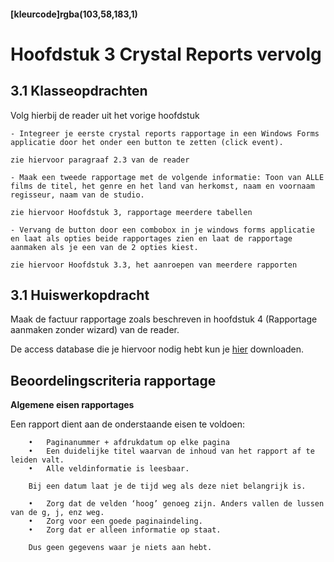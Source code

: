 #### [kleurcode]rgba(103,58,183,1)

# Hoofdstuk 3 Crystal Reports vervolg


## 3.1 Klasseopdrachten

Volg hierbij de reader uit het vorige hoofdstuk

    - Integreer je eerste crystal reports rapportage in een Windows Forms applicatie door het onder een button te zetten (click event).
``zie hiervoor paragraaf 2.3 van de reader`` 

    - Maak een tweede rapportage met de volgende informatie: Toon van ALLE films de titel, het genre en het land van herkomst, naam en voornaam regisseur, naam van de studio.
``zie hiervoor Hoofdstuk 3, rapportage meerdere tabellen``

    - Vervang de button door een combobox in je windows forms applicatie en laat als opties beide rapportages zien en laat de rapportage aanmaken als je een van de 2 opties kiest.
``zie hiervoor Hoofdstuk 3.3, het aanroepen van meerdere rapporten``

## 3.1 Huiswerkopdracht

Maak de factuur rapportage zoals beschreven in hoofdstuk 4 (Rapportage aanmaken zonder wizard) van de reader.

De access database die je hiervoor nodig hebt kun je <a href="https://elo.kw1c.nl/CMS/Studie/811%20ICT-Academie/811v%20Vakinhoudelijke%20MBO%20%20AO/1.19%20Digitaal%20archief/95311%20AO/Semester%205%20%5BPeriode%209%20en%2010%5D/Crystal%20Reports/euroreizen.rar">hier</a> downloaden.


## Beoordelingscriteria rapportage

__Algemene eisen rapportages__

Een rapport dient aan de onderstaande eisen te voldoen:

        •	Paginanummer + afdrukdatum op elke pagina
        •	Een duidelijke titel waarvan de inhoud van het rapport af te leiden valt.
        •	Alle veldinformatie is leesbaar.

        Bij een datum laat je de tijd weg als deze niet belangrijk is.

        •	Zorg dat de velden ‘hoog’ genoeg zijn. Anders vallen de lussen van de g, j, enz weg.
        •	Zorg voor een goede paginaindeling.
        •	Zorg dat er alleen informatie op staat.

        Dus geen gegevens waar je niets aan hebt.
